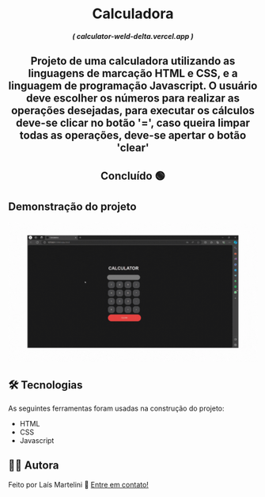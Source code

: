 <h1 align="center">Calculadora</h1>

<h5 align= "center">( calculator-weld-delta.vercel.app )</h5>

<h2 align="center">
    Projeto de uma calculadora utilizando as linguagens de marcação HTML e CSS, e a linguagem de programação Javascript.
    O usuário deve escolher os números para realizar as operações desejadas, para executar os cálculos deve-se clicar no botão '=', caso queira limpar todas as operações, deve-se apertar o botão 'clear'
</h2>

<h2 align="center"> 
	Concluído 🟢
</h2>

<h2> 
	Demonstração do projeto
</h2>
<img src="Imagens/calculator-gif.gif" alt="Demonstração do projeto">

<h2> 
	 🛠 Tecnologias
</h2>

As seguintes ferramentas foram usadas na construção do projeto:

- HTML
- CSS
- Javascript


## 👩🏻 Autora

Feito por Laís Martelini 👋 [Entre em contato!](https://www.linkedin.com/in/laís-martelini/)
